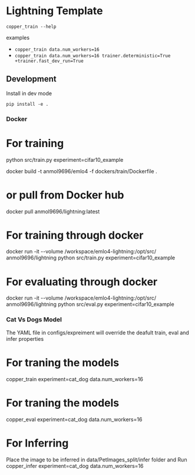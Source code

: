 # Lightning Template

```
copper_train --help
```

examples

- `copper_train data.num_workers=16`
- `copper_train data.num_workers=16 trainer.deterministic=True +trainer.fast_dev_run=True`

## Development

Install in dev mode

```
pip install -e .
```

### Docker

# For training
python src/train.py experiment=cifar10_example

docker build -t anmol9696/emlo4 -f dockers/train/Dockerfile .
# or pull from Docker hub
docker pull anmol9696/lightning:latest

# For training through docker 
docker run -it --volume /workspace/emlo4-lightning:/opt/src/  anmol9696/lightning python src/train.py experiment=cifar10_example

# For evaluating through docker
docker run -it --volume /workspace/emlo4-lightning:/opt/src/  anmol9696/lightning python src/eval.py experiment=cifar10_example

### Cat Vs Dogs Model

The YAML file in configs/expreiment will override the deafult train, eval and infer properties

# For traning the models
copper_train experiment=cat_dog data.num_workers=16 

# For traning the models
copper_eval experiment=cat_dog data.num_workers=16 

# For Inferring
Place the image to be inferred in data/PetImages_split/infer folder and 
Run copper_infer experiment=cat_dog data.num_workers=16 